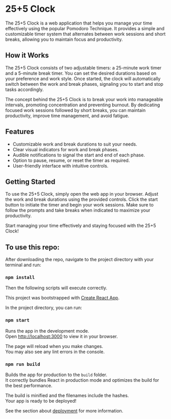 # 25+5 Clock

The 25+5 Clock is a web application that helps you manage your time effectively using the popular Pomodoro Technique. It provides a simple and customizable timer system that alternates between work sessions and short breaks, allowing you to maintain focus and productivity.

## How it Works

The 25+5 Clock consists of two adjustable timers: a 25-minute work timer and a 5-minute break timer. You can set the desired durations based on your preference and work style. Once started, the clock will automatically switch between the work and break phases, signaling you to start and stop tasks accordingly.

The concept behind the 25+5 Clock is to break your work into manageable intervals, promoting concentration and preventing burnout. By dedicating focused work sessions followed by short breaks, you can maintain productivity, improve time management, and avoid fatigue.

## Features

- Customizable work and break durations to suit your needs.
- Clear visual indicators for work and break phases.
- Audible notifications to signal the start and end of each phase.
- Option to pause, resume, or reset the timer as required.
- User-friendly interface with intuitive controls.

## Getting Started

To use the 25+5 Clock, simply open the web app in your browser. Adjust the work and break durations using the provided controls. Click the start button to initiate the timer and begin your work sessions. Make sure to follow the prompts and take breaks when indicated to maximize your productivity.

Start managing your time effectively and staying focused with the 25+5 Clock!

## To use this repo:

After downloading the repo, navigate to the project directory with your terminal and run:

### `npm install`

Then the following scripts will execute correctly.

This project was bootstrapped with [Create React App](https://github.com/facebook/create-react-app).

In the project directory, you can run:

### `npm start`

Runs the app in the development mode.\
Open [http://localhost:3000](http://localhost:3000) to view it in your browser.

The page will reload when you make changes.\
You may also see any lint errors in the console.

### `npm run build`

Builds the app for production to the `build` folder.\
It correctly bundles React in production mode and optimizes the build for the best performance.

The build is minified and the filenames include the hashes.\
Your app is ready to be deployed!

See the section about [deployment](https://facebook.github.io/create-react-app/docs/deployment) for more information.


